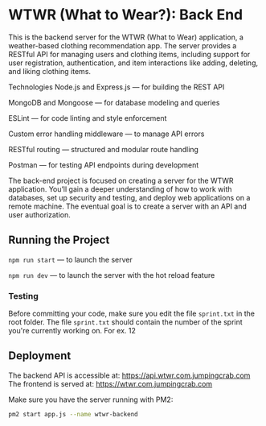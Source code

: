 # WTWR (What to Wear?): Back End

This is the backend server for the WTWR (What to Wear) application, a weather-based clothing recommendation app. The server provides a RESTful API for managing users and clothing items, including support for user registration, authentication, and item interactions like adding, deleting, and liking clothing items.

Technologies
Node.js and Express.js — for building the REST API

MongoDB and Mongoose — for database modeling and queries

ESLint — for code linting and style enforcement

Custom error handling middleware — to manage API errors

RESTful routing — structured and modular route handling

Postman — for testing API endpoints during development

The back-end project is focused on creating a server for the WTWR application. You’ll gain a deeper understanding of how to work with databases, set up security and testing, and deploy web applications on a remote machine. The eventual goal is to create a server with an API and user authorization.

## Running the Project

`npm run start` — to launch the server

`npm run dev` — to launch the server with the hot reload feature

### Testing

Before committing your code, make sure you edit the file `sprint.txt` in the root folder. The file `sprint.txt` should contain the number of the sprint you're currently working on. For ex. 12

## Deployment

The backend API is accessible at: https://api.wtwr.com.jumpingcrab.com  
The frontend is served at: https://wtwr.com.jumpingcrab.com

Make sure you have the server running with PM2:

```bash
pm2 start app.js --name wtwr-backend
